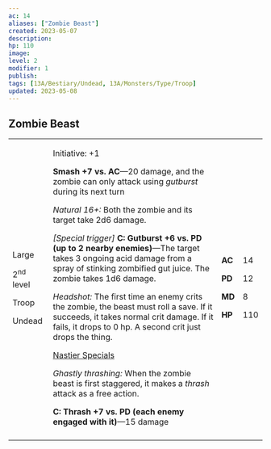 ```yaml
---
ac: 14
aliases: ["Zombie Beast"]
created: 2023-05-07
description: 
hp: 110
image: 
level: 2
modifier: 1
publish: 
tags: [13A/Bestiary/Undead, 13A/Monsters/Type/Troop]
updated: 2023-05-08
---
```


## Zombie Beast

<table>
<colgroup>
<col style="width: 16%" />
<col style="width: 71%" />
<col style="width: 5%" />
<col style="width: 6%" />
</colgroup>
<tbody>
<tr class="odd">
<td><p>Large</p>
<p>2<sup>nd</sup> level</p>
<p>Troop</p>
<p>Undead</p></td>
<td><p>Initiative: +1</p>
<p><strong>Smash +7 vs. AC</strong>—20 damage, and the zombie can only
attack using <em>gutburst</em> during its next turn</p>
<p><em>Natural 16+:</em> Both the zombie and its target take 2d6
damage.</p>
<p><em>[Special trigger]</em> <strong>C: Gutburst +6 vs. PD (up to 2
nearby enemies)</strong>—The target takes 3 ongoing acid damage from a
spray of stinking zombified gut juice. The zombie takes 1d6 damage.</p>
<p><em>Headshot:</em> The first time an enemy crits the zombie, the
beast must roll a save. If it succeeds, it takes normal crit damage. If
it fails, it drops to 0 hp. A second crit just drops the thing.</p>
<p><u>Nastier Specials</u></p>
<p><em>Ghastly thrashing:</em> When the zombie beast is first staggered,
it makes a <em>thrash</em> attack as a free action.</p>
<p><strong>C: Thrash +7 vs. PD (each enemy engaged with it)</strong>—15
damage</p></td>
<td><p><strong>AC</strong></p>
<p><strong>PD</strong></p>
<p><strong>MD</strong></p>
<p><strong>HP</strong></p></td>
<td><p>14</p>
<p>12</p>
<p>8</p>
<p>110</p></td>
</tr>
<tr class="even">
<td></td>
<td></td>
<td></td>
<td></td>
</tr>
</tbody>
</table>
